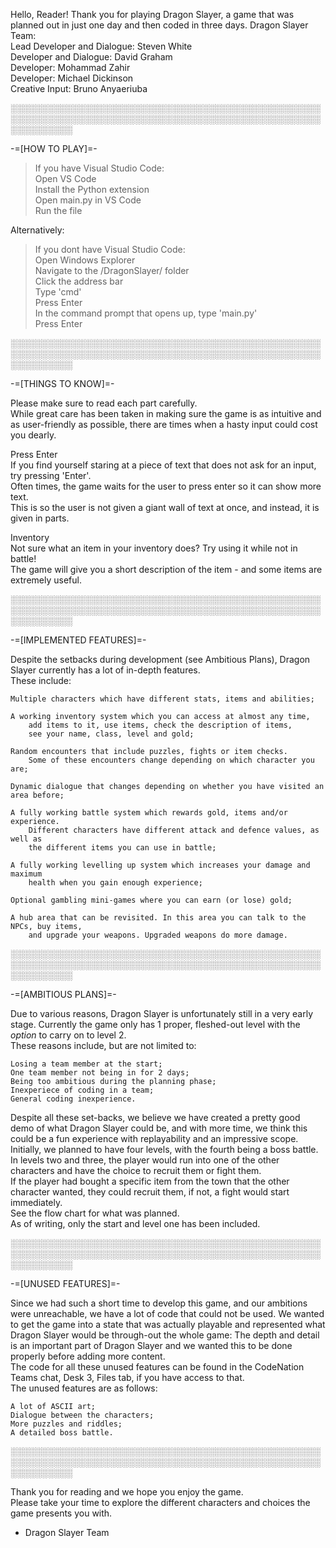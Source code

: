 Hello, Reader!
Thank you for playing Dragon Slayer, a game that was planned out in just one day and then coded in three days.
Dragon Slayer Team:<br>
Lead Developer and Dialogue: Steven White<br>
Developer and Dialogue: David Graham<br>
Developer: Mohammad Zahir<br>
Developer: Michael Dickinson<br>
Creative Input: Bruno Anyaeriuba<br>


░░░░░░░░░░░░░░░░░░░░░░░░░░░░░░░░░░░░░░░░░░░░░░░░░░░░░░░░░░░░░░░░░░░░░░░░░░░░░░░░░░░░░░░░░░░░░░░░░░░░░░░░░░░░░░

-=[HOW TO PLAY]=-

> If you have Visual Studio Code:<br>
  Open VS Code<br>
  Install the Python extension<br>
  Open main.py in VS Code<br>
  Run the file<br>

Alternatively:<br>
> If you dont have Visual Studio Code:<br>
  Open Windows Explorer<br>
  Navigate to the /DragonSlayer/ folder<br>
  Click the address bar<br>
  Type 'cmd'<br>
  Press Enter<br>
  In the command prompt that opens up, type 'main.py'<br>
  Press Enter<br>


░░░░░░░░░░░░░░░░░░░░░░░░░░░░░░░░░░░░░░░░░░░░░░░░░░░░░░░░░░░░░░░░░░░░░░░░░░░░░░░░░░░░░░░░░░░░░░░░░░░░░░░░░░░░░░

-=[THINGS TO KNOW]=-<br>

Please make sure to read each part carefully.<br>
    While great care has been taken in making sure the game is as intuitive and as user-friendly as possible,
    there are times when a hasty input could cost you dearly.<br>

Press Enter<br>
    If you find yourself staring at a piece of text that does not ask for an input, try pressing 'Enter'.<br>
    Often times, the game waits for the user to press enter so it can show more text.<br>
    This is so the user is not given a giant wall of text at once, and instead, it is given in parts.<br>

Inventory<br>
    Not sure what an item in your inventory does? Try using it while not in battle!<br>
    The game will give you a short description of the item - and some items are
    extremely useful.<br>


░░░░░░░░░░░░░░░░░░░░░░░░░░░░░░░░░░░░░░░░░░░░░░░░░░░░░░░░░░░░░░░░░░░░░░░░░░░░░░░░░░░░░░░░░░░░░░░░░░░░░░░░░░░░░░

-=[IMPLEMENTED FEATURES]=-<br>

Despite the setbacks during development (see Ambitious Plans), Dragon Slayer currently has
a lot of in-depth features.<br>
These include:<br>

    Multiple characters which have different stats, items and abilities;

    A working inventory system which you can access at almost any time,
        add items to it, use items, check the description of items,
        see your name, class, level and gold;

    Random encounters that include puzzles, fights or item checks.
        Some of these encounters change depending on which character you are;

    Dynamic dialogue that changes depending on whether you have visited an area before;

    A fully working battle system which rewards gold, items and/or experience.
        Different characters have different attack and defence values, as well as
        the different items you can use in battle;

    A fully working levelling up system which increases your damage and maximum
        health when you gain enough experience;
    
    Optional gambling mini-games where you can earn (or lose) gold;

    A hub area that can be revisited. In this area you can talk to the NPCs, buy items,
        and upgrade your weapons. Upgraded weapons do more damage.


░░░░░░░░░░░░░░░░░░░░░░░░░░░░░░░░░░░░░░░░░░░░░░░░░░░░░░░░░░░░░░░░░░░░░░░░░░░░░░░░░░░░░░░░░░░░░░░░░░░░░░░░░░░░░░

-=[AMBITIOUS PLANS]=-<br>

Due to various reasons, Dragon Slayer is unfortunately still in a very early stage.
Currently the game only has 1 proper, fleshed-out level with the *option* to carry on
to level 2.<br>
These reasons include, but are not limited to:<br>

    Losing a team member at the start;
    One team member not being in for 2 days;
    Being too ambitious during the planning phase;
    Inexperiece of coding in a team;
    General coding inexperience.

Despite all these set-backs, we believe we have created a pretty good demo of what Dragon Slayer could be,
and with more time, we think this could be a fun experience with replayability and an impressive scope.<br>
Initially, we planned to have four levels, with the fourth being a boss battle.<br>
In levels two and three, the player would run into one of the other characters and have the choice to
recruit them or fight them.<br>
If the player had bought a specific item from the town that the other character wanted, they could
recruit them, if not, a fight would start immediately.<br>
See the flow chart for what was planned.<br>
As of writing, only the start and level one has been included.<br>


░░░░░░░░░░░░░░░░░░░░░░░░░░░░░░░░░░░░░░░░░░░░░░░░░░░░░░░░░░░░░░░░░░░░░░░░░░░░░░░░░░░░░░░░░░░░░░░░░░░░░░░░░░░░░░

-=[UNUSED FEATURES]=-<br>

Since we had such a short time to develop this game, and our ambitions were unreachable, we have a lot of code
that could not be used. We wanted to get the game into a state that was actually playable and represented
what Dragon Slayer would be through-out the whole game: The depth and detail is an important part of
Dragon Slayer and we wanted this to be done properly before adding more content.<br>
The code for all these unused features can be found in the CodeNation Teams chat, Desk 3, Files tab,
if you have access to that.<br>
The unused features are as follows:<br>

    A lot of ASCII art;
    Dialogue between the characters;
    More puzzles and riddles;
    A detailed boss battle.


░░░░░░░░░░░░░░░░░░░░░░░░░░░░░░░░░░░░░░░░░░░░░░░░░░░░░░░░░░░░░░░░░░░░░░░░░░░░░░░░░░░░░░░░░░░░░░░░░░░░░░░░░░░░░░

Thank you for reading and we hope you enjoy the game.<br>
Please take your time to explore the different characters and choices the game presents you with.<br>

- Dragon Slayer Team
